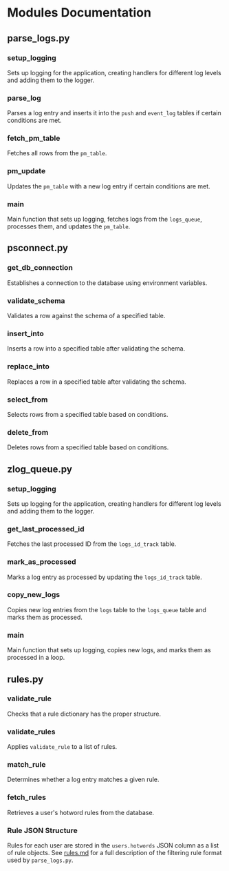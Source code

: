 # Modules Documentation

## parse_logs.py

### setup_logging
Sets up logging for the application, creating handlers for different log levels and adding them to the logger.

### parse_log
Parses a log entry and inserts it into the `push` and `event_log` tables if certain conditions are met.

### fetch_pm_table
Fetches all rows from the `pm_table`.

### pm_update
Updates the `pm_table` with a new log entry if certain conditions are met.

### main
Main function that sets up logging, fetches logs from the `logs_queue`, processes them, and updates the `pm_table`.

## psconnect.py

### get_db_connection
Establishes a connection to the database using environment variables.

### validate_schema
Validates a row against the schema of a specified table.

### insert_into
Inserts a row into a specified table after validating the schema.

### replace_into
Replaces a row in a specified table after validating the schema.

### select_from
Selects rows from a specified table based on conditions.

### delete_from
Deletes rows from a specified table based on conditions.

## zlog_queue.py

### setup_logging
Sets up logging for the application, creating handlers for different log levels and adding them to the logger.

### get_last_processed_id
Fetches the last processed ID from the `logs_id_track` table.

### mark_as_processed
Marks a log entry as processed by updating the `logs_id_track` table.

### copy_new_logs
Copies new log entries from the `logs` table to the `logs_queue` table and marks them as processed.

### main
Main function that sets up logging, copies new logs, and marks them as processed in a loop.

## rules.py

### validate_rule
Checks that a rule dictionary has the proper structure.

### validate_rules
Applies `validate_rule` to a list of rules.

### match_rule
Determines whether a log entry matches a given rule.

### fetch_rules
Retrieves a user's hotword rules from the database.

### Rule JSON Structure
Rules for each user are stored in the `users.hotwords` JSON column as a list of rule objects.
See [rules.md](rules.md) for a full description of the filtering rule format used by `parse_logs.py`.

